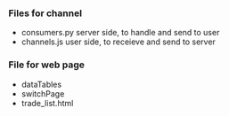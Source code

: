 ### Files for channel

- consumers.py	server side, to handle and send to user
- channels.js            user side, to receieve and send to server

### File for web page

- dataTables
- switchPage
- trade_list.html
